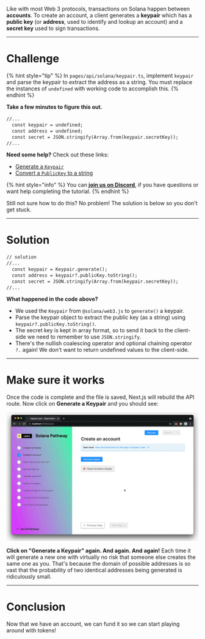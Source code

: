 Like with most Web 3 protocols, transactions on Solana happen between **accounts**. To create an account, a client generates a **keypair** which has a **public key** (or **address**, used to identify and lookup an account) and a **secret key** used to sign transactions.

----------------------------------

# Challenge

{% hint style="tip" %}
In `pages/api/solana/keypair.ts`, implement `keypair` and parse the keypair to extract the address as a string. You must replace the instances of `undefined` with working code to accomplish this.
{% endhint %}

**Take a few minutes to figure this out.**

```tsx
//...
  const keypair = undefined;
  const address = undefined;
  const secret = JSON.stringify(Array.from(keypair.secretKey));
//...
```

**Need some help?** Check out these links:
* [Generate a `Keypair`](https://solana-labs.github.io/solana-web3.js/classes/Keypair.html#constructor)  
* [Convert a `PublicKey` to a string](https://solana-labs.github.io/solana-web3.js/classes/PublicKey.html#tostring)

{% hint style="info" %}
You can [**join us on Discord**](https://discord.gg/fszyM7K), if you have questions or want help completing the tutorial.
{% endhint %}

Still not sure how to do this? No problem! The solution is below so you don't get stuck.

----------------------------------

# Solution

```tsx
// solution
//...
  const keypair = Keypair.generate();
  const address = keypair?.publicKey.toString();
  const secret = JSON.stringify(Array.from(keypair.secretKey));
//...
```

**What happened in the code above?**

* We used the `Keypair` from `@solana/web3.js` to `generate()` a keypair.
* Parse the keypair object to extract the public key (as a string) using `keypair?.publicKey.toString()`.
* The secret key is kept in array format, so to send it back to the client-side we need to remember to use `JSON.stringify`.
* There's the nullish coalescing operator and optional chaining operator `?.` again! We don't want to return undefined values to the client-side.

----------------------------------

# Make sure it works

Once the code is complete and the file is saved, Next.js will rebuild the API route. Now click on **Generate a Keypair** and you should see:

![](../../../.gitbook/assets/pathways/solana/solana-keypair.gif)

**Click on "Generate a Keypair" again. And again. And again!** Each time it will generate a new one with virtually no risk that someone else creates the same one as you. That's because the domain of possible addresses is so vast that the probability of two identical addresses being generated is ridiculously small.

----------------------------------

# Conclusion

Now that we have an account, we can fund it so we can start playing around with tokens!
